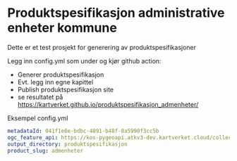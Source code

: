 # Produktspesifikasjon administrative enheter kommune
Dette er et test prosjekt for generering av produktspesifikasjoner

Legg inn config.yml som under og kjør github action:
* Generer produktspesifikasjon
* Evt. legg inn egne kapittel 
* Publish produktspesifikasjon site
* se resultatet på https://kartverket.github.io/produktspesifikasjon_admenheter/

Eksempel config.yml
```yml config
metadataId: 041f1e6e-bdbc-4091-b48f-8a5990f3cc5b
ogc_feature_api: https://kos-pygeoapi.atkv3-dev.kartverket.cloud/collections
output_directory: produktspesifikasjon
product_slug: admenheter
```